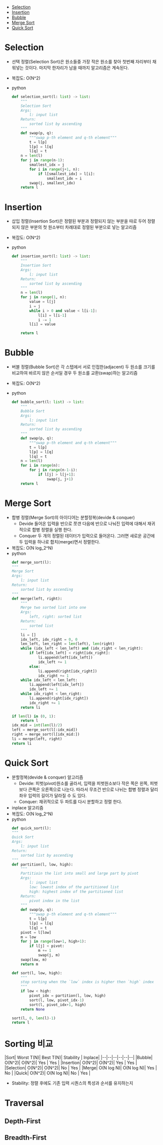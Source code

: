 
- [Selection](#selection)
- [Insertion](#insertion)
- [Bubble](#bubble)
- [Merge Sort](#merge-sort)
- [Quick Sort](#quick-sort)

# Selection

- 선택 정렬(Selection Sort)은 원소들중 가장 작은 원소를 찾아 첫번째 자리부터 채워넣는 것이다. 마지막 한자리가 남을 때까지 알고리즘은 계속된다.
- 복잡도: O(N^2)
- python

    ```python
    def selection_sort(l: list) -> list:
        """
        Selection Sort
        Args: 
            l: input list
        Return:
            sorted list by ascending
        """
        def swap(p, q):
            """swap p-th element and q-th element"""
            t = l[p]
            l[p] = l[q]
            l[q] = t
        n = len(l)
        for j in range(n-1):
            smallest_idx = j
            for i in range(j+1, n):
                if l[smallest_idx] > l[i]:
                    smallest_idx = i
            swap(j, smallest_idx)
        return l
    ```

# Insertion

- 삽입 정렬(Insertion Sort)은 정렬된 부분과 정렬되지 않는 부분을 따로 두어 정렬되지 않은 부분의 첫 원소부터 차례대로 정렬된 부분으로 넣는 알고리즘
- 복잡도: O(N^2)
- python

    ```python
    def insertion_sort(l: list) -> list:
        """
        Insertion Sort
        Args: 
            l: input list
        Return:
            sorted list by ascending
        """
        n = len(l)
        for j in range(1, n):
            value = l[j]
            i = j
            while i > 0 and value < l[i-1]:
                l[i] = l[i-1]
                i -= 1
            l[i] = value

        return l
    ```

# Bubble

- 버블 정렬(Bubble Sort)은 각 스텝에서 서로 인접한(adjacent) 두 원소를 크기를 비교하여 바르지 않은 순서일 경우 두 원소를 교환(swap)하는 알고리즘
- 복잡도: O(N^2)
- python

    ```python
    def bubble_sort(l: list) -> list:
        """
        Bubble Sort
        Args: 
            l: input list
        Return:
            sorted list by ascending
        """
        def swap(p, q):
            """swap p-th element and q-th element"""
            t = l[p]
            l[p] = l[q]
            l[q] = t
        n = len(l)
        for i in range(n):  
            for j in range(n-1-i):
                if l[j] > l[j+1]:
                    swap(j, j+1)
        return l
  ```

# Merge Sort

- 합병 정렬(Merge Sort)의 아이디어는 분할정복(devide & conquer)
    - Devide 들어온 입력을 반으로 쪼갠 다음에 반으로 나눠진 입력에 대해서 재귀적으로 합병 정렬을 실행 한다.
    - Conquer 두 개의 정렬된 데이터가 입력으로 들어온다. 그러면 새로운 공간에 두 입력을 하나로 합치(merge)면서 정렬한다.
- 복잡도: O(N log_2^N)
- python
    ```python
    def merge_sort(l):
    """
    Merge Sort
    Args: 
        l: input list
    Return:
        sorted list by ascending
    """
    def merge(left, right):
        """
        Merge two sorted list into one
        Args: 
            left, right: sorted list
        Return:
            sorted list
        """
        li = []
        idx_left, idx_right = 0, 0
        len_left, len_right = len(left), len(right)
        while (idx_left < len_left) and (idx_right < len_right):
            if left[idx_left] < right[idx_right]:
                li.append(left[idx_left])
                idx_left += 1
            else:
                li.append(right[idx_right])
                idx_right += 1
        while idx_left < len_left:
            li.append(left[idx_left])
            idx_left += 1
        while idx_right < len_right:
            li.append(right[idx_right])
            idx_right += 1
        return li
    
    if len(l) in (0, 1):
        return l
    idx_mid = int(len(l)/2)
    left = merge_sort(l[:idx_mid])
    right = merge_sort(l[idx_mid:])
    li = merge(left, right)
    return li
    
    ```

# Quick Sort

- 분할정복(devide & conquer) 알고리즘
    - Devide: 피벗(pivot)원소를 골라서, 입력을 피벗원소보다 작은 쪽은 왼쪽, 피벗보다 큰쪽은 오른쪽으로 나눈다. 따라서 무조건 반으로 나뉘는 합병 정렬과 달리 좌우 입력의 길이가 달라질 수 도 있다.
    - Conquer: 재귀적으로 두 파트를 다시 분할하고 정렬 한다.
- inplace 알고리즘
- 복잡도: O(N log_2^N)
- python
    ```python
    def quick_sort(l):
    """
    Quick Sort
    Args: 
        l: input list
    Return:
        sorted list by ascending
    """
    def partition(l, low, high):
        """
        Partitioin the list into small and large part by pivot
        Args:
            l: input list
            low: lowest index of the partitioned list
            high: highest index of the partitioned list
        Return:
            pivot index in the list
        """
        def swap(p, q):
            """swap p-th element and q-th element"""
            t = l[p]
            l[p] = l[q]
            l[q] = t
        pivot = l[low]
        m = low
        for j in range(low+1, high+1):
            if l[j] < pivot:
                m += 1
                swap(j, m)
        swap(low, m)
        return m
    
    def sort(l, low, high):
        """
        stop sorting when the `low` index is higher then `high` index 
        """
        if low < high:
            pivot_idx = partition(l, low, high)
            sort(l, low, pivot_idx-1)
            sort(l, pivot_idx+1, high)
        return None
    
    sort(l, 0, len(l)-1)
    return l
    ```

# Sorting 비교

|Sort| Worst T(N)| Best T(N)| Stability | Inplace|
|--|--|--|--|--|--|
|Bubble| O(N^2)| O(N^2)| Yes | Yes |
|Insertion| O(N^2)| O(N^2)| Yes | Yes |
|Selection| O(N^2)| O(N^2)| No | Yes |
|Merge| O(N log N)| O(N log N)| Yes | No |
|Quick| O(N^2)| O(N log N)| No | Yes |

- Stability: 정렬 후에도 기존 입력 시퀀스의 특성과 순서를 유지하는지

# Traversal


## Depth-First

## Breadth-First